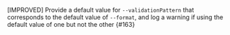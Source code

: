 [IMPROVED] Provide a default value for `--validationPattern` that corresponds to the default value of `--format`, and log a warning if using the default value of one but not the other {#163}
